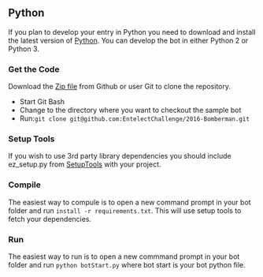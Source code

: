 ## Python

If you plan to develop your entry in Python you need to download and install the latest version of [Python]("https://www.python.org/downloads/"). You can develop the bot in either Python 2 or Python 3.

### Get the Code
Download the  [Zip file]("https://github.com/EntelectChallenge/2016-Bomberman/releases/download/v1.0.0/Sample.Bots.zip") from Github or user Git to clone the repository.</p>

* Start Git Bash
* Change to the directory where you want to checkout the sample bot
* Run:`git clone git@github.com:EntelectChallenge/2016-Bomberman.git`

### Setup Tools
If you wish to use 3rd party library dependencies you should include ez_setup.py from [SetupTools]("https://pypi.python.org/pypi/setuptools") with your project.

### Compile
The easiest way to compule is to open a new command prompt in your bot folder and run `install -r requirements.txt`. This will use setup tools to fetch your dependencies.

### Run
The easiest way to run is to open a new commmand prompt in your bot folder and run `python botStart.py` where bot start is your bot python file.</p>
